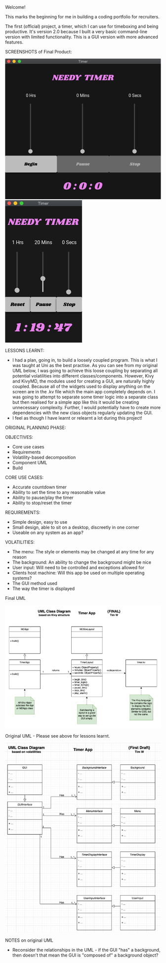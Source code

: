 Welcome!

This marks the beginning for me in building a coding portfolio for recruiters.

The first (official) project, a timer, which I can use for timeboxing and being productive. 
It's version 2.0 because I built a very basic command-line version with limited functionality.
This is a GUI version with more advanced features. 

SCREENSHOTS of Final Product:

![Timer](image.png)
![Timer running](image-1.png)

LESSONS LEARNT:
- I had a plan, going in, to build a loosely coupled program. This is what I was taught at Uni as the best practise. As you can see from my original UML below, I was going to achieve this loose coupling by separating all potential volatilities into different classes/components. However, Kivy and KivyMD, the modules used for creating a GUI, are naturally highly coupled. Because all of the widgets used to display anything on the screen are in the .kv file which the main app completely depends on. I was going to attempt to separate some timer logic into a separate class but then realised for a simple app like this it would be creating unnecessary complexity. Further, I would potentially have to create more dependencies with the new class objects regularly updating the GUI.
- I feel as though I have learnt or relearnt a lot during this project!




ORIGINAL PLANNING PHASE:

OBJECTIVES:
- Core use cases
- Requirements
- Volatility-based decomposition
- Component UML
- Build


CORE USE CASES:
- Accurate countdown timer
- Ability to set the time to any reasonable value
- Ability to pause/play the timer
- Ability to stop/reset the timer


REQUIREMENTS:
- Simple design, easy to use
- Small design, able to sit on a desktop, discreetly in one corner
- Useable on any system as an app?


VOLATILITIES:
- The menu: The style or elements may be changed at any time for any reason
- The background: An ability to change the background might be nice
- User input: Will need to be controlled and exceptions allowed for
- Clients host machine: Will this app be used on multiple operating systems?
- The GUI method used
- The way the timer is displayed

Final UML

![UML Class Diagram](timerUMLfinal.png)


Original UML - Please see above for lessons learnt.

![UML Class Diagram](timerUML.png)

NOTES on original UML
- Reconsider the relationships in the UML - if the GUI "has" a background, then doesn't that mean the GUI is "composed of" a background object?
